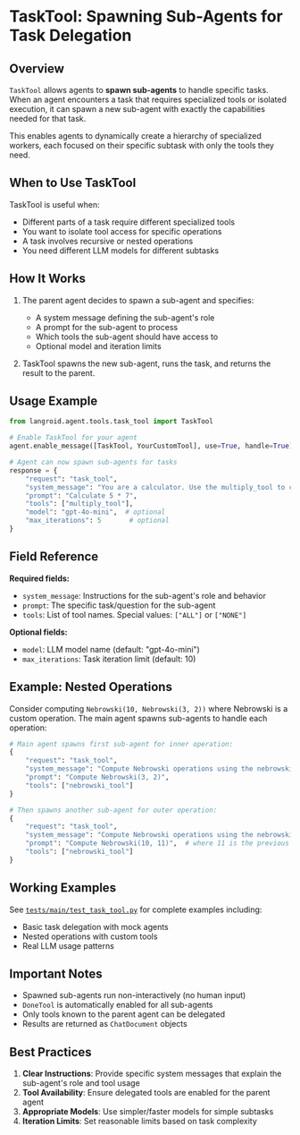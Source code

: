 # TaskTool: Spawning Sub-Agents for Task Delegation

## Overview

`TaskTool` allows agents to **spawn sub-agents** to handle specific tasks. When an agent encounters a task that requires specialized tools or isolated execution, it can spawn a new sub-agent with exactly the capabilities needed for that task.

This enables agents to dynamically create a hierarchy of specialized workers, each focused on their specific subtask with only the tools they need.

## When to Use TaskTool

TaskTool is useful when:
- Different parts of a task require different specialized tools
- You want to isolate tool access for specific operations  
- A task involves recursive or nested operations
- You need different LLM models for different subtasks

## How It Works

1. The parent agent decides to spawn a sub-agent and specifies:
   - A system message defining the sub-agent's role
   - A prompt for the sub-agent to process
   - Which tools the sub-agent should have access to
   - Optional model and iteration limits

2. TaskTool spawns the new sub-agent, runs the task, and returns the result to the parent.

## Usage Example

```python
from langroid.agent.tools.task_tool import TaskTool

# Enable TaskTool for your agent
agent.enable_message([TaskTool, YourCustomTool], use=True, handle=True)

# Agent can now spawn sub-agents for tasks
response = {
    "request": "task_tool",
    "system_message": "You are a calculator. Use the multiply_tool to compute products.",
    "prompt": "Calculate 5 * 7",
    "tools": ["multiply_tool"],
    "model": "gpt-4o-mini",  # optional
    "max_iterations": 5       # optional
}
```

## Field Reference

**Required fields:**
- `system_message`: Instructions for the sub-agent's role and behavior
- `prompt`: The specific task/question for the sub-agent
- `tools`: List of tool names. Special values: `["ALL"]` or `["NONE"]`

**Optional fields:**
- `model`: LLM model name (default: "gpt-4o-mini")
- `max_iterations`: Task iteration limit (default: 10)

## Example: Nested Operations

Consider computing `Nebrowski(10, Nebrowski(3, 2))` where Nebrowski is a custom operation. The main agent spawns sub-agents to handle each operation:

```python
# Main agent spawns first sub-agent for inner operation:
{
    "request": "task_tool",
    "system_message": "Compute Nebrowski operations using the nebrowski_tool.",
    "prompt": "Compute Nebrowski(3, 2)",
    "tools": ["nebrowski_tool"]
}

# Then spawns another sub-agent for outer operation:
{
    "request": "task_tool",
    "system_message": "Compute Nebrowski operations using the nebrowski_tool.",
    "prompt": "Compute Nebrowski(10, 11)",  # where 11 is the previous result
    "tools": ["nebrowski_tool"]
}
```

## Working Examples

See [`tests/main/test_task_tool.py`](https://github.com/langroid/langroid/blob/main/tests/main/test_task_tool.py) for complete examples including:
- Basic task delegation with mock agents
- Nested operations with custom tools
- Real LLM usage patterns

## Important Notes

- Spawned sub-agents run non-interactively (no human input)
- `DoneTool` is automatically enabled for all sub-agents
- Only tools known to the parent agent can be delegated
- Results are returned as `ChatDocument` objects

## Best Practices

1. **Clear Instructions**: Provide specific system messages that explain the sub-agent's role and tool usage
2. **Tool Availability**: Ensure delegated tools are enabled for the parent agent
3. **Appropriate Models**: Use simpler/faster models for simple subtasks
4. **Iteration Limits**: Set reasonable limits based on task complexity